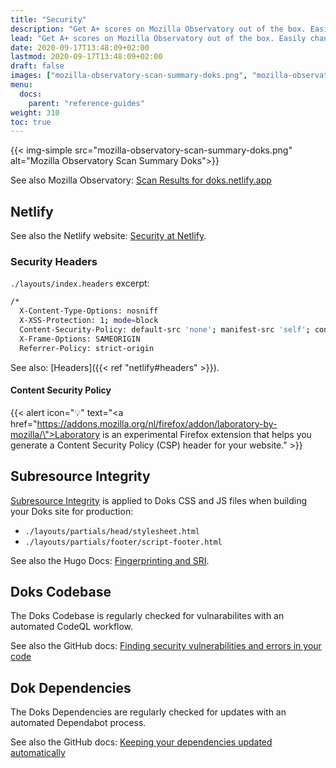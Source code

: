 ```yaml
---
title: "Security"
description: "Get A+ scores on Mozilla Observatory out of the box. Easily change the default Security Headers to suit your needs."
lead: "Get A+ scores on Mozilla Observatory out of the box. Easily change the default Security Headers to suit your needs."
date: 2020-09-17T13:48:09+02:00
lastmod: 2020-09-17T13:48:09+02:00
draft: false
images: ["mozilla-observatory-scan-summary-doks.png", "mozilla-observatory-scan-recommendations-doks.png"]
menu: 
  docs:
    parent: "reference-guides"
weight: 310
toc: true
---
```


{{< img-simple src="mozilla-observatory-scan-summary-doks.png" alt="Mozilla Observatory Scan Summary Doks">}}

See also Mozilla Observatory: [Scan Results for doks.netlify.app](https://observatory.mozilla.org/analyze/doks.netlify.app)

## Netlify

See also the Netlify website: [Security at Netlify](https://www.netlify.com/security/).

### Security Headers

`./layouts/index.headers` excerpt:

```bash
/*
  X-Content-Type-Options: nosniff
  X-XSS-Protection: 1; mode=block
  Content-Security-Policy: default-src 'none'; manifest-src 'self'; connect-src 'self'; font-src 'self'; img-src 'self'; script-src 'self'; style-src 'self'
  X-Frame-Options: SAMEORIGIN
  Referrer-Policy: strict-origin
```

See also: [Headers]({{< ref "netlify#headers" >}}).

#### Content Security Policy

{{< alert icon="💡" text="<a href=\"https://addons.mozilla.org/nl/firefox/addon/laboratory-by-mozilla/\">Laboratory</a> is an experimental Firefox extension that helps you generate a Content Security Policy (CSP) header for your website." >}}

## Subresource Integrity

[Subresource Integrity](https://developer.mozilla.org/en-US/docs/Web/Security/Subresource_Integrity) is applied to Doks CSS and JS files when building your Doks site for production:

- `./layouts/partials/head/stylesheet.html`
- `./layouts/partials/footer/script-footer.html`

See also the Hugo Docs: [Fingerprinting and SRI](https://gohugo.io/hugo-pipes/fingerprint/).

## Doks Codebase

The Doks Codebase is regularly checked for vulnarabilites with an automated CodeQL workflow.

See also the GitHub docs: [Finding security vulnerabilities and errors in your code](https://docs.github.com/en/free-pro-team@latest/github/finding-security-vulnerabilities-and-errors-in-your-code)

## Dok Dependencies

The Doks Dependencies are regularly checked for updates with an automated Dependabot process.

See also the GitHub docs: [Keeping your dependencies updated automatically](https://docs.github.com/en/free-pro-team@latest/github/administering-a-repository/keeping-your-dependencies-updated-automatically)
